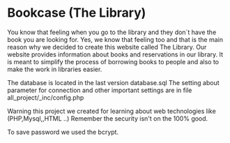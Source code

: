 # Bookcase (The Library)
You know that feeling when you go to the library and they don´t have the book you are looking for. Yes, we know that feeling too and that is the main reason why we decided to create this website called The Library. Our website provides information about books and reservations in our library. It is meant to simplify the process of borrowing books to people and also to make the work in libraries easier.				


The database is located in the last version database.sql
The setting about parameter for connection and other important settings are in file all_project/_inc/config.php 

Warning  this project we created for learning about web technologies like (PHP,Mysql,,HTML ..)
Remember the security isn't on the 100% good.

To save password we used the bcrypt.
